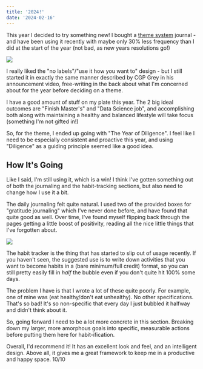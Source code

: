 ```yaml
---
title: '2024!'
date: '2024-02-16'
---
```


This year I decided to try something new! I bought a [theme system](https://www.themesystem.com/) journal -
and have been using it recently with maybe only 30% less frequency than I did at the start of the year (not
bad, as new years resolutions go!)

![](/images/nb1.jpg)

I really liked the "no labels"/"use it how you want to" design - but I still started it in exactly the same manner described 
by CGP Grey in his announcement video, free-writing in the back about what I'm concerned about for the year before deciding
on a theme. 

I have a good amount of stuff on my plate this year. The 2 big ideal outcomes are "Finish Master's" and "Data Science job", 
and accomplishing both along with maintaining a healthy and balanced lifestyle will take focus (something I'm not gifted in!)

So, for the theme, I ended up going with "The Year of Diligence". I feel like I need to be especially consistent and proactive this
year, and using "Diligence" as a guiding principle seemed like a good idea.

## How It's Going

Like I said, I'm still using it, which is a win! I think I've gotten something out of both the journaling and the habit-tracking sections,
but also need to change how I use it a bit.

The daily journaling felt quite natural. I used two of the provided boxes for "gratitude journaling" which I've never done before,
and have found that quite good as well. Over time, I've found myself flipping back through the pages getting a little boost of
positivity, reading all the nice little things that I've forgotten about.

![](/images/nb2.jpg)

The habit tracker is the thing that has started to slip out of usage recently. If you haven't seen, the suggested use is to write
down activities that you want to become habits in a (bare minimum/full credit) format, so you can still pretty easily fill in 
*half* the bubble even if you don't quite hit 100% some days.

The problem I have is that I wrote a lot of these quite poorly. For example, one of mine was (eat healthy/don't eat unhealthy).
No other specifications. That's so bad! It's so non-specific that every day I just bubbled it halfway and didn't think about it.

So, going forward I need to be a lot more concrete in this section. Breaking down my larger, more amorphous goals into specific,
measurable actions before putting them here for habit-ification.

Overall, I'd recommend it! It has an excellent look and feel, and an intelligent design. Above all, it gives me a great framework to 
keep me in a productive and happy space. 10/10